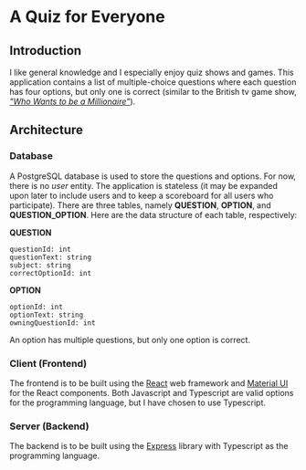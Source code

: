 # A Quiz for Everyone
## Introduction
I like general knowledge and I especially enjoy quiz shows and games. This application contains a list of multiple-choice questions where each question has four options, but only one is correct (similar to the British tv game show, [_"Who Wants to be a Millionaire"_](https://en.wikipedia.org/wiki/Who_Wants_to_Be_a_Millionaire%3F_(British_game_show))).

## Architecture
### Database
A PostgreSQL database is used to store the questions and options. For now, there is no _user_ entity. The application is stateless (it may be expanded upon later to include users and to keep a scoreboard for all users who participate). There are three tables, namely **QUESTION**, **OPTION**, and **QUESTION_OPTION**. Here are the data structure of each table, respectively:   

**QUESTION**
```
questionId: int
questionText: string
subject: string
correctOptionId: int
```

**OPTION**
```
optionId: int
optionText: string
owningQuestionId: int
```

An option has multiple questions, but only one option is correct. 

### Client (Frontend)
The frontend is to be built using the [React](https://react.dev/learn) web framework and [Material UI](https://mui.com/material-ui/getting-started/) for the React components. Both Javascript and Typescript are valid options for the programming language, but I have chosen to use Typescript.   

### Server (Backend)
The backend is to be built using the [Express](https://expressjs.com/) library with Typescript as the programming language.